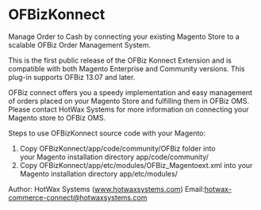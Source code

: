 # OFBizKonnect
Manage Order to Cash by connecting your existing Magento Store to a scalable OFBiz Order Management System.

This is the first public release of the OFBiz Konnect Extension and is compatible with both Magento Enterprise and Community versions. This plug-in supports OFBiz 13.07 and later.

OFBiz connect offers you a speedy implementation and easy management of orders placed on your Magento Store and fulfilling them in OFBiz OMS.
Please contact HotWax Systems for more information on connecting your Magento store to OFBiz OMS. 

Steps to use OFBizKonnect source code with your Magento:
1. Copy OFBizKonnect/app/code/community/OFBiz folder into your Magento installation directory app/code/community/
2. Copy OFBizKonnect/app/etc/modules/OFBiz_Magentoext.xml into your Magento installation directory app/etc/modules/

Author: HotWax Systems (www.hotwaxsystems.com)
Email:hotwax-commerce-connect@hotwaxsystems.com
